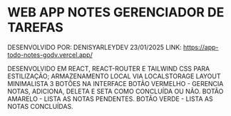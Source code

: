 # WEB APP NOTES GERENCIADOR DE TAREFAS

DESENVOLVIDO POR: DENISYARLEYDEV 23/01/2025
LINK: https://app-todo-notes-godv.vercel.app/

DESENVOLVIDO EM REACT, REACT-ROUTER E TAILWIND CSS PARA ESTILIZAÇÃO;
ARMAZENAMENTO LOCAL VIA LOCALSTORAGE
LAYOUT MINIMALISTA 3 BOTÕES NA INTERFACE
BOTÃO VERMELHO - GERENCIA NOTAS, ADICIONA, DELETA E SETA COMO CONCLUÍDA OU NÃO.
BOTÃO AMARELO - LISTA AS NOTAS PENDENTES.
BOTÃO VERDE - LISTA AS NOTAS CONCLUÍDAS.
